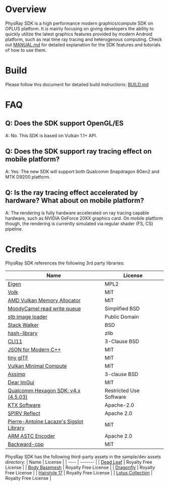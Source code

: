 # Overview

PhysRay SDK is a high performance modern graphics/compute SDK on OPLUS platform. It is mainly focusing on giving developers the ability to quickly utilize
the latest graphics features provided by modern Android platform, such as real time ray tracing and heterogenous computing.
Check out [MANUAL.md](doc/MANUAL.md) for detailed explanation for the SDK features and tutorials of how to use them.

# Build

Please follow this document for detailed build instructions: [BUILD.md](doc/BUILD.md)

# FAQ

## Q: Does the SDK support OpenGL/ES
A: No. This SDK is based on Vulkan 1.1+ API.

## Q: Does the SDK support ray tracing effect on mobile platform?
A: Yes. The new SDK will support both Qualcomm Snapdragon 8Gen2 and MTK D9200 platform. 

## Q: Is the ray tracing effect accelerated by hardware? What about on mobile platform?
A: The rendering is fully hardware accelerated on ray tracing capable hardware, such as NVIDIA GeForce 20XX graphics card. On mobile platform though, the
   rendering is currently simulated via regular shader (FS, CS) pipeline.

# Credits

PhysRay SDK references the following 3rd party libraries:

| Name | License |
| ---- | ------- |
| [Eigen](https://eigen.tuxfamily.org/) | MPL2 |
| [Volk](https://github.com/zeux/volk) | MIT |
| [AMD Vulkan Memory Allocator](https://gpuopen.com/vulkan-memory-allocator/) | MIT |
| [MoodyCamel read write queue](https://github.com/cameron314/readerwriterqueue) | Simplified BSD |
| [stb image loader](https://github.com/nothings/stb/blob/master/stb_image.h) | Public Domain |
| [Stack Walker](https://github.com/JochenKalmbach/StackWalker) | BSD |
| [hash-library](https://github.com/stbrumme/hash-library)| zlib |
| [CLI11](https://github.com/CLIUtils/CLI11) | 3-Clause BSD |
| [JSON for Modern C++](https://github.com/nlohmann/json) | MIT |
| [tiny glTF](https://github.com/syoyo/tinygltf) | MIT |
| [Vulkan Minimal Compute](https://github.com/Erkaman/vulkan_minimal_compute) | MIT |
| [Assimp](https://www.assimp.org/) | 3-clause BSD |
| [Dear ImGui](https://github.com/ocornut/imgui) | MIT |
| [Qualcomm Hexagon SDK: v4.x (4.5.03)](https://developer.qualcomm.com/software/hexagon-dsp-sdk/tools) | Restricted Use Software |
| [KTX Software](https://github.com/KhronosGroup/KTX-Software) | Apache-2.0 |
| [SPIRV Reflect](https://github.com/KhronosGroup/SPIRV-Reflect) | Apache 2.0 |
| [Pierre-Antoine Lacaze's Sigslot Library](https://github.com/palacaze/sigslot) | MIT |
| [ARM ASTC Encoder](https://github.com/ARM-software/astc-encoder) | Apache 2.0 |
| [Backward-cpp](https://github.com/bombela/backward-cpp) | MIT |

PhysRay SDK has the following third-party assets in the sample/dev assets directory:
| Name | License |
| ---- | ------- |
| [Dead Leaf](https://www.cgtrader.com/free-3d-models/plant/leaf/dead-leaf) | Royalty Free License |
| [Body Basemesh](https://www.cgtrader.com/3d-models/character/child/girl-basemesh-rigged) | Royalty Free License |
| [Dragonfly](https://www.cgtrader.com/3d-models/animals/insect/animated-dragonfly) | Royalty Free License |
| [Hairstyle 17](https://www.cgtrader.com/3d-models/character/woman/girl-hair-style-17) | Royalty Free License |
| [Lotus Collection](https://www.cgtrader.com/3d-models/plant/flower/3d-flower-collection-vol07-lotus) | Royalty Free License |
